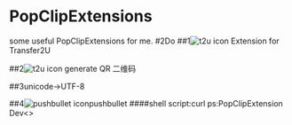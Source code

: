 PopClipExtensions
=================

some useful PopClipExtensions for me.
#2Do
##1![t2u icon](https://farm4.staticflickr.com/3689/13554206755_dfcd63180b_s.jpg) 
Extension for Transfer2U

##2![t2u icon](http://imgt3.bdstatic.com/it/u=1380730857,2444281320&fm=116&gp=0.jpg) generate QR
二维码

##3unicode->UTF-8

##4![pushbullet icon](https://farm8.staticflickr.com/7088/13575543233_1c6e6c03c6_s.jpg)pushbullet
####shell script:curl
ps:PopClipExtension Dev<>
